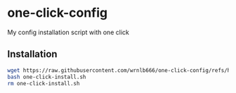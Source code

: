 # one-click-config
My config installation script with one click

## Installation
```sh
wget https://raw.githubusercontent.com/wrnlb666/one-click-config/refs/heads/main/install.sh -O one-click-install.sh
bash one-click-install.sh
rm one-click-install.sh
```
